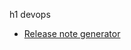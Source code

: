 h1 devops

* [Release note generator](https://docs.microsoft.com/de-de/samples/azure-samples/azure-devops-release-notes/azure-devops-release-notes-generator/?WT.mc_id=docsmsft-twitter)
